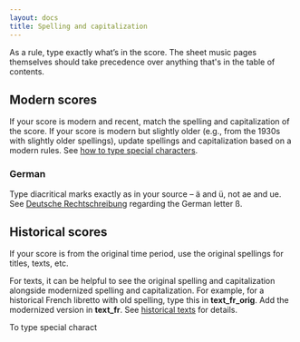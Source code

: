 ```yaml
---
layout: docs 
title: Spelling and capitalization
---
```

As a rule, type exactly what’s in the score. The sheet music pages themselves should take precedence over anything that's in the table of contents.

## Modern scores
If your score is modern and recent, match the spelling and capitalization of the score. If your score is modern but slightly older (e.g., from the 1930s with slightly older spellings), update spellings and capitalization based on a modern rules. See [how to type special characters](/docs/references/special-characters).

### German
Type diacritical marks exactly as in your source – ä and ü, not ae and ue. See <a href="https://grammis.ids-mannheim.de/rechtschreibung/6180">Deutsche Rechtschreibung</a> regarding the German letter ß.

## Historical scores
If your score is from the original time period, use the original spellings for titles, texts, etc.

For texts, it can be helpful to see the original spelling and capitalization alongside modernized spelling and capitalization. For example, for a historical French libretto with old spelling, type this in **text_fr_orig**. Add the modernized version in **text_fr**. See [historical texts](/docs/references/text_orig) for details.

To type special charact